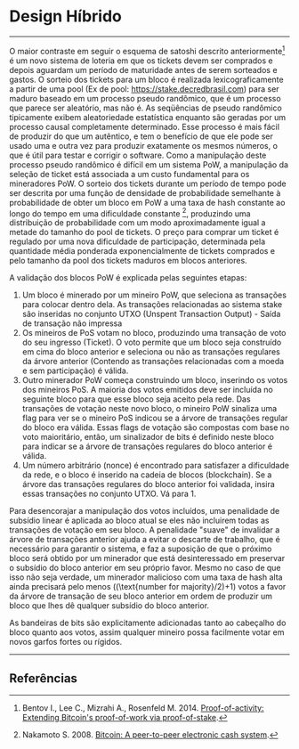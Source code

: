 # Design Híbrido

---

O maior contraste em seguir o esquema de satoshi descrito anteriormente[^1] é um novo sistema de loteria em que os tickets devem ser comprados e depois aguardam um período de maturidade antes de serem sorteados e gastos. O sorteio dos tickets para um bloco é realizada lexicograficamente a partir de uma pool (Ex de pool: https://stake.decredbrasil.com) para ser maduro baseado em um processo pseudo randômico, que é um processo que parece ser aleatório, mas não é. As seqüências de pseudo randômico tipicamente exibem aleatoriedade estatística enquanto são geradas por um processo causal completamente determinado. Esse processo é mais fácil de produzir do que um autêntico, e tem o benefício de que ele pode ser usado uma e outra vez para produzir exatamente os mesmos números, o que é útil para testar e corrigir o software. Como a manipulação deste processo pseudo randômico é difícil em um sistema PoW, a manipulação da seleção de ticket está associada a um custo fundamental para os mineradores PoW. O sorteio dos tickets durante um período de tempo pode ser descrita por uma função de densidade de probabilidade semelhante à probabilidade de obter um bloco em PoW a uma taxa de hash constante ao longo do tempo em uma dificuldade constante [^2], produzindo uma distribuição de probabilidade com um modo aproximadamente igual a metade do tamanho do pool de tickets. O preço para comprar um ticket é regulado por uma nova dificuldade de participação, determinada pela quantidade média ponderada exponencialmente de tickets comprados e pelo tamanho da pool dos tickets maduros em blocos anteriores.

A validação dos blocos PoW é explicada pelas seguintes etapas:

1. Um bloco é minerado por um mineiro PoW, que seleciona as transações para colocar dentro dela. As transações relacionadas ao sistema stake são inseridas no conjunto UTXO (Unspent Transaction Output) - Saída de transação não impressa
2. Os mineiros de PoS votam no bloco, produzindo uma transação de voto do seu ingresso (Ticket). O voto permite que um bloco seja construído em cima do bloco anterior e seleciona ou não as transações regulares da árvore anterior (Contendo as transações relacionadas com a moeda e sem participação) é válida.
3. Outro minerador PoW começa construindo um bloco, inserindo os votos dos mineiros PoS. A maioria dos votos emitidos deve ser incluída no seguinte bloco para que esse bloco seja aceito pela rede. Das transações de votação neste novo bloco, o mineiro PoW sinaliza uma flag para ver se o mineiro PoS indicou se a árvore de transações regular do bloco era válida. Essas flags de votação são compostas com base no voto maioritário, então, um sinalizador de bits é definido neste bloco para indicar se a árvore de transações regulares do bloco anterior é válida.
4. Um número arbitrário (nonce) é encontrado para satisfazer a dificuldade da rede, e o bloco é inserido na cadeia de blocos (blockchain). Se a árvore das transações regulares do bloco anterior foi validada, insira essas transações no conjunto UTXO. Vá para 1.

Para desencorajar a manipulação dos votos incluídos, uma penalidade de subsídio linear é aplicada ao bloco atual se eles não incluirem todas as transações de votação em seu bloco. A penalidade "suave" de invalidar a árvore de transações anterior ajuda a evitar o descarte de trabalho, que é necessário para garantir o sistema, e faz a suposição de que o próximo bloco será obtido por um minerador que está desinteressado em preservar o subsídio do bloco anterior em seu próprio favor. Mesmo no caso de que isso não seja verdade, um minerador malicioso com uma taxa de hash alta ainda precisará pelo menos \((\text{number for majority}/2)+1\) votos a favor da árvore de transação de seu bloco anterior em ordem de produzir um bloco que lhes dê qualquer subsídio do bloco anterior.

As bandeiras de bits são explicitamente adicionadas tanto ao cabeçalho do bloco quanto aos votos, assim qualquer mineiro possa facilmente votar em novos garfos fortes ou rígidos.

---

## <i class="fa fa-book"></i> Referências 

[^1]: Bentov I., Lee C., Mizrahi A., Rosenfeld M. 2014. [Proof-of-activity: Extending Bitcoin's proof-of-work via proof-of-stake](https://decred.org/research/bentov2014.pdf).
[^2]: Nakamoto S. 2008. [Bitcoin: A peer-to-peer electronic cash system](https://decred.org/research/nakamoto2008.pdf).
